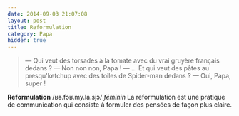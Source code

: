 ```yaml
---
date: 2014-09-03 21:07:08
layout: post
title: Reformulation
category: Papa
hidden: true
---
```


> —  Qui veut des torsades à la tomate avec du vrai gruyère français dedans ?
> —  Non non non, Papa !
> —  ... Et qui veut des pâtes au presqu'ketchup avec des toiles de Spider-man dedans ?
> —  Oui, Papa, super !

**Reformulation** /ʁə.fɔʁ.my.la.sjɔ̃/ _féminin_
La reformulation est une pratique de communication qui consiste à formuler des pensées de façon plus claire.
